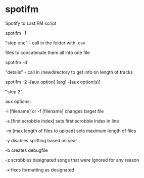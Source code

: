 # spotifm
Spotify to Last.FM script


spotifm -1 

"step one" - call in the folder with .csv

files to concatenate them all into one file



spotifm -d

"details" - call in /newdirectory to get info on length of tracks



spotifm -2 -[aux option] [arg] -[aux option(s)]

"step 2"


aux options:

-l [filename] or -f [filename]  changes target file

-s [first scrobble index]  sets first scrobble index in line

-m [max length of files to upload]  sets maximum length of files

-y  disables splitting based on year

-b  creates debugfile

-z  scrobbles designated songs that were ignored for any reason

-x  fixes formatting as designated

